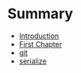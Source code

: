 # Summary

* [Introduction](README.md)
* [First Chapter](chapter1.md)
* [git](git.md)
* [serialize](serialize.md)

